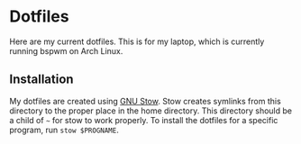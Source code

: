 # Dotfiles

Here are my current dotfiles. This is for my laptop, which is currently running bspwm on Arch Linux.

## Installation

My dotfiles are created using [GNU Stow](https://www.gnu.org/software/stow/).
Stow creates symlinks from this directory to the proper place in the home directory.
This directory should be a child of `~` for stow to work properly.
To install the dotfiles for a specific program, run `stow $PROGNAME`.
